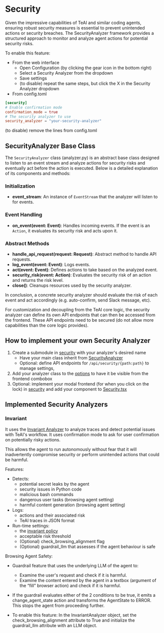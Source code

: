 # Security

Given the impressive capabilities of TeAI and similar coding agents, ensuring robust security measures is essential to prevent unintended actions or security breaches. The SecurityAnalyzer framework provides a structured approach to monitor and analyze agent actions for potential security risks.

To enable this feature:
* From the web interface
    * Open Configuration (by clicking the gear icon in the bottom right)
    * Select a Security Analyzer from the dropdown
    * Save settings
    * (to disable) repeat the same steps, but click the X in the Security Analyzer dropdown
* From config.toml
```toml
[security]
# Enable confirmation mode
confirmation_mode = true
# The security analyzer to use
security_analyzer = "your-security-analyzer"
```
(to disable) remove the lines from config.toml

## SecurityAnalyzer Base Class

The `SecurityAnalyzer` class (analyzer.py) is an abstract base class designed to listen to an event stream and analyze actions for security risks and eventually act before the action is executed. Below is a detailed explanation of its components and methods:

### Initialization

- **event_stream**: An instance of `EventStream` that the analyzer will listen to for events.

### Event Handling

- **on_event(event: Event)**: Handles incoming events. If the event is an `Action`, it evaluates its security risk and acts upon it.

### Abstract Methods

- **handle_api_request(request: Request)**: Abstract method to handle API requests.
- **log_event(event: Event)**: Logs events.
- **act(event: Event)**: Defines actions to take based on the analyzed event.
- **security_risk(event: Action)**: Evaluates the security risk of an action and returns the risk level.
- **close()**: Cleanups resources used by the security analyzer.

In conclusion, a concrete security analyzer should evaluate the risk of each event and act accordingly (e.g. auto-confirm, send Slack message, etc).

For customization and decoupling from the TeAI core logic, the security analyzer can define its own API endpoints that can then be accessed from the frontend. These API endpoints need to be secured (do not allow more capabilities than the core logic
provides).

## How to implement your own Security Analyzer

1. Create a submodule in [security](/teai/security/) with your analyzer's desired name
    * Have your main class inherit from [SecurityAnalyzer](/teai/security/analyzer.py)
    * Optional: define API endpoints for `/api/security/{path:path}` to manage settings,
2. Add your analyzer class to the [options](/teai/security/options.py) to have it be visible from the frontend combobox
3. Optional: implement your modal frontend (for when you click on the lock) in [security](/frontend/src/components/modals/security/) and add your component to [Security.tsx](/frontend/src/components/modals/security/Security.tsx)

## Implemented Security Analyzers

### Invariant

It uses the [Invariant Analyzer](https://github.com/invariantlabs-ai/invariant) to analyze traces and detect potential issues with TeAI's workflow. It uses confirmation mode to ask for user confirmation on potentially risky actions.

This allows the agent to run autonomously without fear that it will inadvertently compromise security or perform unintended actions that could be harmful.

Features:

* Detects:
    * potential secret leaks by the agent
    * security issues in Python code
    * malicious bash commands
    * dangerous user tasks (browsing agent setting)
    * harmful content generation (browsing agent setting)
* Logs:
    * actions and their associated risk
    * TeAI traces in JSON format
* Run-time settings:
    * the [invariant policy](https://github.com/invariantlabs-ai/invariant?tab=readme-ov-file#policy-language)
    * acceptable risk threshold
    * (Optional) check_browsing_alignment flag
    * (Optional) guardrail_llm that assesses if the agent behaviour is safe

Browsing Agent Safety:

* Guardrail feature that uses the underlying LLM of the agent to:
    * Examine the user's request and check if it is harmful.
    * Examine the content entered by the agent in a textbox (argument of the “fill” browser action) and check if it is harmful.

* If the guardrail evaluates either of the 2 conditions to be true, it emits a change_agent_state action and transforms the AgentState to ERROR. This stops the agent from proceeding further.

* To enable this feature: In the InvariantAnalyzer object, set the check_browsing_alignment attribute to True and initialize the guardrail_llm attribute with an LLM object.
